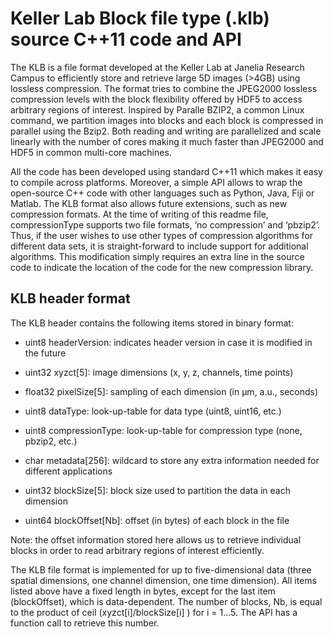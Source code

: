 # Keller Lab Block file type (.klb) source C++11 code and API  #

The KLB is a file format developed at the Keller Lab at Janelia Research Campus to efficiently store and retrieve large 5D images (>4GB) using lossless compression. The format tries to combine the JPEG2000 lossless compression levels with the block flexibility offered by HDF5 to access arbitrary regions of interest. Inspired by Paralle BZIP2, a common Linux command, we partition images into blocks and each block is compressed in parallel using the Bzip2. Both reading and writing are parallelized and scale linearly with the number of cores making it much faster than JPEG2000 and HDF5 in common multi-core machines. 

All the code has been developed using standard C++11 which makes it easy to compile across platforms. Moreover, a simple API allows to wrap the open-source C++ code with other languages such as Python, Java, Fiji or Matlab. The KLB format also allows future extensions, such as new compression formats. At the time of writing of this readme file, compressionType supports two file formats, ‘no compression’ and ‘pbzip2’. Thus, if the user wishes to use other types of compression algorithms for different data sets, it is straight-forward to include support for additional algorithms. This modification simply requires an extra line in the source code to indicate the location of the code for the new compression library.


## KLB header format ##

The KLB header contains the following items stored in binary format:



- uint8		headerVersion: indicates header version in case it is modified in the future

- uint32	xyzct[5]: image dimensions (x, y, z, channels, time points)

- float32 pixelSize[5]: sampling of each dimension (in µm, a.u., seconds)

- uint8 dataType: look-up-table for data type (uint8, uint16, etc.)

- uint8 compressionType: look-up-table for compression type (none, pbzip2, etc.)

- char	metadata[256]: wildcard to store any extra information needed for different applications

- uint32	blockSize[5]: block size used to partition the data in each dimension

- uint64	blockOffset[Nb]: offset (in bytes) of each block in the file


Note: the offset information stored here allows us to retrieve individual blocks in order to read arbitrary regions of interest efficiently.

The KLB file format is implemented for up to five-dimensional data (three spatial dimensions, one channel dimension, one time dimension). All items listed above have a fixed length in bytes, except for the last item (blockOffset), which is data-dependent. The number of blocks, Nb, is equal to the product of ceil (xyzct[i]/blockSize[i] ) for i = 1...5. The API has a function call to retrieve this number.





